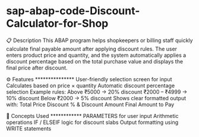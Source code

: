 # sap-abap-code-Discount-Calculator-for-Shop
📋 Description  This ABAP program helps shopkeepers or billing staff quickly calculate final payable amount after applying discount rules. The user enters product price and quantity, and the system automatically applies a discount percentage based on the total purchase value and displays the final price after discount.

⚙️ Features ***************
User-friendly selection screen for input
Calculates based on price × quantity
Automatic discount percentage selection
Example rules:
Above ₹5000 → 20% discount
₹2000 – ₹4999 → 10% discount
Below ₹2000 → 5% discount
Shows clear formatted output with:
Total Price
Discount % & Discount Amount
Final Amount to Pay

🧠 Concepts Used ************
PARAMETERS for user input
Arithmetic operations
IF / ELSEIF logic for discount slabs
Output formatting using WRITE statements
